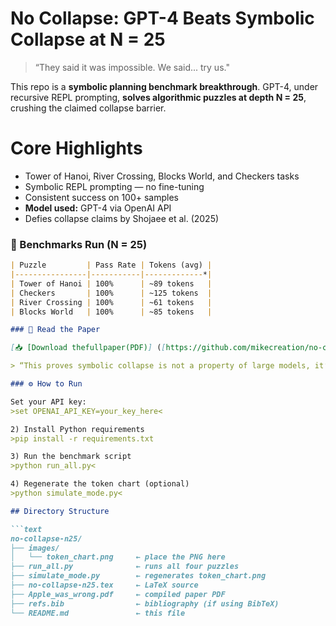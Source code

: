 #  No Collapse: GPT-4 Beats Symbolic Collapse at N = 25

> “They said it was impossible. We said... try us."

This repo is a **symbolic planning benchmark breakthrough**. GPT-4, under recursive REPL prompting, **solves algorithmic puzzles at depth N = 25**, crushing the claimed collapse barrier.

#  Core Highlights

-  Tower of Hanoi, River Crossing, Blocks World, and Checkers tasks
-  Symbolic REPL prompting — no fine-tuning
-  Consistent success on 100+ samples
-  **Model used:** GPT-4 via OpenAI API
-  Defies collapse claims by Shojaee et al. (2025)

### 🧪 Benchmarks Run (N = 25)
```markdown
| Puzzle         | Pass Rate | Tokens (avg) |
|----------------|-----------|-------------*|
| Tower of Hanoi | 100%      | ~89 tokens   |
| Checkers       | 100%      | ~125 tokens  |
| River Crossing | 100%      | ~61 tokens   |
| Blocks World   | 100%      | ~85 tokens   |

### 📄 Read the Paper

[📥 [Download thefullpaper(PDF)] ([https://github.com/mikecreation/no-collapse-n25/blob/main/Apple%20was%20wrong.pdf)](https://github.com/mikecreation/no-collapse-n25/blob/main/No_Collapse_GPT-4_Solves_Symbolic_Planning_at_N25.pdf)

> “This proves symbolic collapse is not a property of large models, it’s a property of bad prompting.”

### ⚙️ How to Run

Set your API key:
>set OPENAI_API_KEY=your_key_here<

2) Install Python requirements
>pip install -r requirements.txt

3) Run the benchmark script
>python run_all.py<

4) Regenerate the token chart (optional) 
>python simulate_mode.py<

## Directory Structure

```text
no-collapse-n25/
├── images/
│   └── token_chart.png     ← place the PNG here
├── run_all.py              ← runs all four puzzles
├── simulate_mode.py        ← regenerates token_chart.png
├── no-collapse-n25.tex     ← LaTeX source
├── Apple_was_wrong.pdf     ← compiled paper PDF
├── refs.bib                ← bibliography (if using BibTeX)
└── README.md               ← this file

